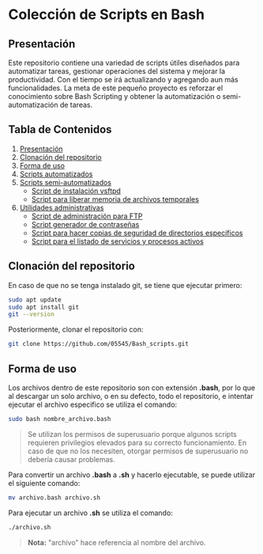 # Colección de Scripts en Bash

## Presentación
Este repositorio contiene una variedad de scripts útiles diseñados para automatizar tareas, gestionar operaciones del sistema y mejorar la productividad. Con el tiempo se irá actualizando y agregando aun más funcionalidades. La meta de este pequeño proyecto es reforzar el conocimiento sobre Bash Scripting y obtener la automatización o semi-automatización de tareas.

## Tabla de Contenidos
1. [Presentación](#presentación)
2. [Clonación del repositorio](#clonación-del-repositorio)
3. [Forma de uso](#forma-de-uso)
4. [Scripts automatizados](automatizados/)
5. [Scripts semi-automatizados](semi-automatizados/)
   - [Script de instalación vsftpd](semi-automatizados/script_ftp.bash)
   - [Script para liberar memoria de archivos temporales](semi-automatizados/script_borrarTemporales.bash)
6. [Utilidades administrativas](utilidades/)
   - [Script de administración para FTP](utilidades/script_adminFTP.bash)
   - [Script generador de contraseñas](utilidades/script_generadorContra.bash)
   - [Script para hacer copias de seguridad de directorios especificos](utilidades/script_respaldoP.bash)
   - [Script para el listado de servicios y procesos activos](utilidades/script_scannerServicios.bash)

## Clonación del repositorio
En caso de que no se tenga instalado git, se tiene que ejecutar primero:
```sh
sudo apt update
sudo apt install git
git --version
```
Posteriormente, clonar el repositorio con:
```sh
git clone https://github.com/05545/Bash_scripts.git
```
## Forma de uso
Los archivos dentro de este repositorio son con extensión **.bash**, por lo que al descargar un solo archivo, o en su defecto, todo el repositorio, e intentar ejecutar el archivo especifico se utiliza el comando:
```sh
sudo bash nombre_archivo.bash
```
> Se utilizan los permisos de superusuario porque algunos scripts requieren privilegios elevados para su correcto funcionamiento. En caso de que no los necesiten, otorgar permisos de superusuario no debería causar problemas.

Para convertir un archivo **.bash** a **.sh** y hacerlo ejecutable, se puede utilizar el siguiente comando:
```sh
mv archivo.bash archivo.sh
```
Para ejecutar un archivo **.sh** se utiliza el comando:
```sh
./archivo.sh
```
> **Nota:** "archivo" hace referencia al nombre del archivo.
